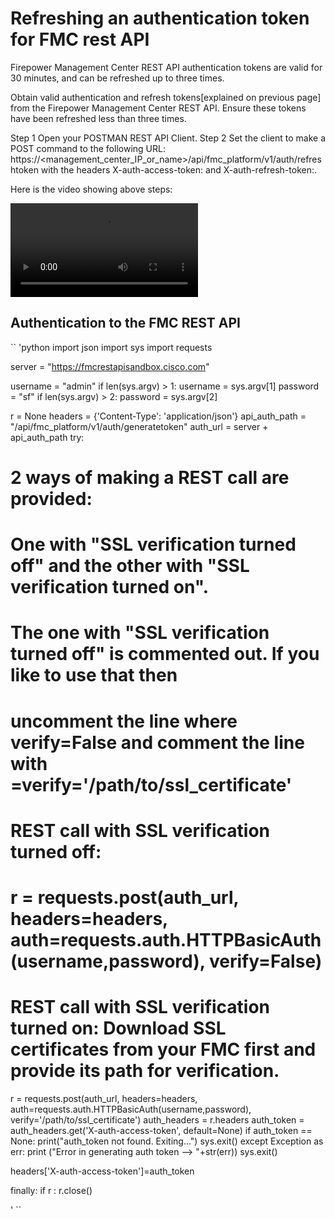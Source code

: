 # Refreshing an authentication token for FMC rest API
Firepower Management Center REST API authentication tokens are valid for 30 minutes, and can be refreshed up to three times.

Obtain valid authentication and refresh tokens[explained on previous page] from the Firepower Management Center REST API. Ensure these tokens have been refreshed less than three times.

Step 1  	Open your POSTMAN REST API Client.
Step 2  	Set the client to make a POST command to the following URL: https://<management_center_IP_or_name>/api/fmc_platform/v1/auth/refreshtoken
          with the headers X-auth-access-token:<authentication token value> and X-auth-refresh-token:<refresh token value>.

Here is the video showing above steps:

![](/posts/files/firepower-restapi-101/assets/images/video2.mp4)

## Authentication to the FMC REST API
``
'python
  import json
  import sys
  import requests

  server = "https://fmcrestapisandbox.cisco.com"

  username = "admin"
  if len(sys.argv) > 1:
  username = sys.argv[1]
  password = "sf"
  if len(sys.argv) > 2:
  password = sys.argv[2]

  r = None
  headers = {'Content-Type': 'application/json'}
  api_auth_path = "/api/fmc_platform/v1/auth/generatetoken"
  auth_url = server + api_auth_path
  try:
  # 2 ways of making a REST call are provided:
  # One with "SSL verification turned off" and the other with "SSL verification turned on".
  # The one with "SSL verification turned off" is commented out. If you like to use that then
  # uncomment the line where verify=False and comment the line with =verify='/path/to/ssl_certificate'

  # REST call with SSL verification turned off:
  # r = requests.post(auth_url, headers=headers, auth=requests.auth.HTTPBasicAuth(username,password), verify=False)
  # REST call with SSL verification turned on: Download SSL certificates from your FMC first and provide its path for verification.

  r = requests.post(auth_url, headers=headers, auth=requests.auth.HTTPBasicAuth(username,password), verify='/path/to/ssl_certificate')
  auth_headers = r.headers
  auth_token = auth_headers.get('X-auth-access-token', default=None)
  if auth_token == None:
  print("auth_token not found. Exiting...")
  sys.exit()
  except Exception as err:
  print ("Error in generating auth token --> "+str(err))
  sys.exit()

  headers['X-auth-access-token']=auth_token

  finally:
    if r : r.close()

'
``
